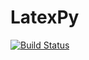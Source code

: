 # LatexPy

[![Build Status](https://travis-ci.org/Ptrskay3/LatexPy.svg?branch=master)](https://travis-ci.org/Ptrskay3/LatexPy)